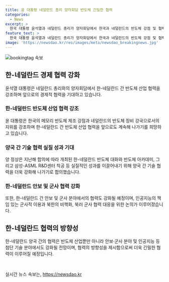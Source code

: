 ```yaml
---
title: 윤 대통령 네덜란드 총리 양자회담 반도체 긴밀한 협력
categories:
  - News
excerpt: >
  한국 대통령 윤석열과 네덜란드 총리가 양자회담에서 한국과 네덜란드의 반도체 강점 및 협력에 대해 논의했다. 두 정상은 삼성-ASML R&D센터 착공 및 인공지능 분야의 협력을 강화하기로 합의했고, 북한의 도발에 대한 공조도 협의했다. 또한 네덜란드에서 개최될 나토 정상회의를 통해 한국 및 인도·태평양 파트너국과의 협력을 강화할 계획이다. [사진 출처 : ]
feature_text: >
  한국 대통령 윤석열과 네덜란드 총리가 양자회담에서 한국과 네덜란드의 반도체 강점 및 협력에 대해 논의했다. 두 정상은 삼성-ASML R&D센터 착공 및 인공지능 분야의 협력을 강화하기로 합의했고, 북한의 도발에 대한 공조도 협의했다. 또한 네덜란드에서 개최될 나토 정상회의를 통해 한국 및 인도·태평양 파트너국과의 협력을 강화할 계획이다. [사진 출처 : ]
image: 'https://newsdao.kr/res/images/meta/newsdao_breakingnews.jpg'
---
```


<p><img src="https://newsdao.kr/res/images/meta/newsdao_breakingnews.jpg" alt="bookingtag 속보" /></p>

<h2 data-ke-size="size26">한-네덜란드 경제 협력 강화</h2>

<p data-ke-size="size16">윤석열 대통령은 네덜란드 총리와의 양자회담에서 한-네덜란드 간 반도체 산업 협력을 강조하며 앞으로의 경제적 협력을 기대하고 있습니다.</p>

<h3>한-네덜란드 반도체 산업 협력 강조</h3>

<p data-ke-size="size16">윤 대통령은 한국의 메모리 반도체 제조 강점과 네덜란드의 반도체 장비 강국으로서의 지위를 강조하며 한-네덜란드 간 반도체 산업 협력을 앞으로도 계속해 나가기를 희망하고 있습니다.</p>

<h3>양국 간 기술 협력 실질 성과 기대</h3>

<p data-ke-size="size16">양 정상은 지난해 합의에 따라 개최된 한-네덜란드 반도체 대화와 반도체 아카데미, 그리고 삼성-ASML R&D센터 착공 등 실질적인 성과를 이끌어내기 위해 양국 간 기술 협력을 더욱 강화해 나가기로 합의했습니다.</p>

<h3>한-네덜란드 안보 및 군사 협력 강화</h3>

<p data-ke-size="size16">또한, 한-네덜란드 간 안보 및 군사 분야에서의 협력도 강화될 예정이며, 인공지능의 책임 있는 군사적 이용과 북한의 비핵화, 북러 군사 협력 대응을 위한 논의가 이루어졌습니다.</p>

<h2 data-ke-size="size26">한-네덜란드 협력의 방향성</h2>

<p data-ke-size="size16">한-네덜란드 양국 간의 협력은 반도체 산업뿐만 아니라 안보·군사 분야 및 인공지능 등 첨단 기술 분야에서도 강화될 전망이며, 협력의 방향성을 제시함으로써 더욱 긴밀한 협력이 이루어질 예정입니다.</p>

<p data-ke-size="size16">&nbsp;</p>
실시간 뉴스 속보는, <a href="https://newsdao.kr" rel="dofollow">https://newsdao.kr</a>


